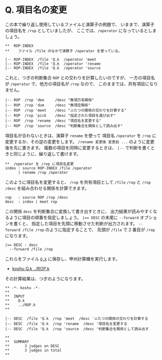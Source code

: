 # Q. 項目名の変更


この本で繰り返し使用しているファイルと演算子の例題で、
いままで、演算子の項目名を `/rop` としていましたが、
ここでは、`/operator` になっているとしましょう。

~~~~~~~~~~~~~~~~~~~~~~~~~~~~~~~~~~~~~~~~~~~~ { .koshu .input }
**  ROP-INDEX
**    ファイル /file のなかで演算子 /operator を使っている。

|-- ROP-INDEX  /file 'Q.k  /operator 'meet
|-- ROP-INDEX  /file 'Q.k  /operator 'rename
|-- ROP-INDEX  /file 'Q.k  /operator 'source
~~~~~~~~~~~~~~~~~~~~~~~~~~~~~~~~~~~~~~~~~~~~~~~~~~~~~~~~~~~~~~~

これと、つぎの判断集合 `ROP` との交わりを計算したいのですが、
一方の項目名が `/operator` で、他方の項目名が `/rop` なので、
このままでは、共有項目になりません。

~~~~~~~~~~~~~~~~~~~~~~~~~~~~~~~~~~~~~~~~~~~~ { .koshu .input }
|-- ROP  /rop 'dee     /desc "無項万有関係"
|-- ROP  /rop 'dum     /desc "無項空関係"
|-- ROP  /rop 'meet    /desc "ふたつの関係の交わりを計算する"
|-- ROP  /rop 'pick    /desc "指定された項目を選び出す"
|-- ROP  /rop 'rename  /desc "項目名を変更する"
|-- ROP  /rop 'source  /desc "判断集合を関係として読み出す"
~~~~~~~~~~~~~~~~~~~~~~~~~~~~~~~~~~~~~~~~~~~~~~~~~~~~~~~~~~~~~~~

項目名が合わないときは、演算子 `rename` を使って
項目名 `/operator` を `/rop` に変更するか、その逆の変更をします。
`/rename 変更後 変更前 ...` のように変更後を先に書きます。
複数の項目を同時に変更するときは、
`|--` で判断を書くときと同じように、繰り返して書けます。

~~~~~~~~~~~~~~~~~~~~~~~~~~~~~~~~~~~~~~~~~~~~ { .koshu .input }
**  /operator を /rop に項目名変更
index : source ROP-INDEX /file /operator
      | rename /rop /operator
~~~~~~~~~~~~~~~~~~~~~~~~~~~~~~~~~~~~~~~~~~~~~~~~~~~~~~~~~~~~~~~

このように項目名を変更すると、
`/rop` を共有項目として
`/file` `/rop` と `/rop` `/desc`
を組み合わせる関係を計算できます。

~~~~~~~~~~~~~~~~~~~~~~~~~~~~~~~~~~~~~~~~~~~~ { .koshu .input }
rop   : source ROP /rop /desc
desc  : index | meet rop
~~~~~~~~~~~~~~~~~~~~~~~~~~~~~~~~~~~~~~~~~~~~~~~~~~~~~~~~~~~~~~~

この関係 `desc` を判断集合に変換して書き出すときに、
出力結果が読みやすくなるように項目の順番を指定しましょう。
`|== DESC` の末尾に `--forward` オプションを書くと、
指定した項目を先頭に移動させた判断が出力されます。
`--forward /file /rop` のように指定することで、
先頭が `/file` で 2 番目が `/rop` になります。

~~~~~~~~~~~~~~~~~~~~~~~~~~~~~~~~~~~~~~~~~~~~ { .koshu .input }
|== DESC : desc
  --forward /file /rop
~~~~~~~~~~~~~~~~~~~~~~~~~~~~~~~~~~~~~~~~~~~~~~~~~~~~~~~~~~~~~~~

これらをファイル [`Q.k`][Q.k] に保存し、甲州計算機を実行します。

* [koshu Q.k ../ROP.k]

その計算結果は、つぎのようになります。

~~~~~~~~~~~~~~~~~~~~~~~~~~~~~~~~~~~~~~~~~~~~ { .koshu .output }
** -*- koshu -*-
**
**  INPUT
**    Q.k
**    ../ROP.k
**

|-- DESC  /file 'Q.k  /rop 'meet  /desc 'ふたつの関係の交わりを計算する
|-- DESC  /file 'Q.k  /rop 'rename  /desc '項目名を変更する
|-- DESC  /file 'Q.k  /rop 'source  /desc '判断集合を関係として読み出す

**
**  SUMMARY
**       3 judges on DESC
**       3 judges in total
**
~~~~~~~~~~~~~~~~~~~~~~~~~~~~~~~~~~~~~~~~~~~~~~~~~~~~~~~~~~~~~~~


[Q.k]:   ../Q/Q.k
[koshu Q.k ../ROP.k]: INOUT.md

